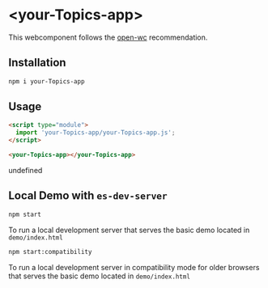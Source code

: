 # \<your-Topics-app>

This webcomponent follows the [open-wc](https://github.com/open-wc/open-wc) recommendation.

## Installation
```bash
npm i your-Topics-app
```

## Usage
```html
<script type="module">
  import 'your-Topics-app/your-Topics-app.js';
</script>

<your-Topics-app></your-Topics-app>
```

undefined

## Local Demo with `es-dev-server`
```bash
npm start
```
To run a local development server that serves the basic demo located in `demo/index.html`

```bash
npm start:compatibility
```
To run a local development server in compatibility mode for older browsers that serves the basic demo located in `demo/index.html`

